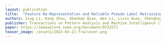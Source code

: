 ```yaml
---
layout: publication
title:  "Feature Re-Representation and Reliable Pseudo Label Retraining for Cross-Domain Semantic Segmentation"
authors: Jing Li, Kang Zhou, Shenhan Qian, Wen Li, Lixin Duan, Shenghua Gao
publisher: Transactions on Pattern Analysis and Machine Intelligence (TPAMI), 2022
paper: https://ieeexplore.ieee.org/document/9733271
teaser_image: /assets/2022-03-21-fra/cover.png
---
```


